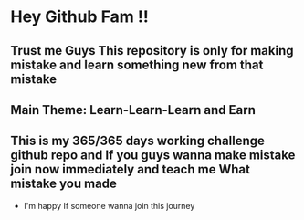 # Hey Github Fam !!
## Trust me Guys This repository is only for making mistake and learn something new from that mistake
## Main Theme: Learn-Learn-Learn and Earn
## This is my 365/365 days working challenge github repo and If you guys wanna make mistake join now immediately and teach me What mistake you made
- I'm happy If someone wanna join this journey

